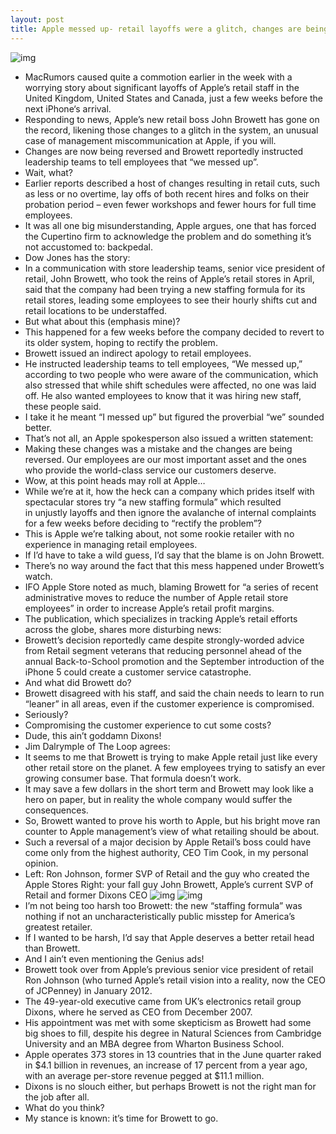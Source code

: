 ```yaml
---
layout: post
title: Apple messed up- retail layoffs were a glitch, changes are being reversed
---
```

![img](http://media.idownloadblog.com/wp-content/uploads/2012/06/iPad-launch-retail-employees-cheering.jpg)
* MacRumors caused quite a commotion earlier in the week with a worrying story about significant layoffs of Apple’s retail staff in the United Kingdom, United States and Canada, just a few weeks before the next iPhone‘s arrival.
* Responding to news, Apple’s new retail boss John Browett has gone on the record, likening those changes to a glitch in the system, an unusual case of management miscommunication at Apple, if you will.
* Changes are now being reversed and Browett reportedly instructed leadership teams to tell employees that “we messed up”.
* Wait, what?
* Earlier reports described a host of changes resulting in retail cuts, such as less or no overtime, lay offs of both recent hires and folks on their probation period – even fewer workshops and fewer hours for full time employees.
* It was all one big misunderstanding, Apple argues, one that has forced the Cupertino firm to acknowledge the problem and do something it’s not accustomed to: backpedal.
* Dow Jones has the story:
* In a communication with store leadership teams, senior vice president of retail, John Browett, who took the reins of Apple’s retail stores in April, said that the company had been trying a new staffing formula for its retail stores, leading some employees to see their hourly shifts cut and retail locations to be understaffed.
* But what about this (emphasis mine)?
* This happened for a few weeks before the company decided to revert to its older system, hoping to rectify the problem.
* Browett issued an indirect apology to retail employees.
* He instructed leadership teams to tell employees, “We messed up,” according to two people who were aware of the communication, which also stressed that while shift schedules were affected, no one was laid off. He also wanted employees to know that it was hiring new staff, these people said.
* I take it he meant “I messed up” but figured the proverbial “we” sounded better.
* That’s not all, an Apple spokesperson also issued a written statement:
* Making these changes was a mistake and the changes are being reversed. Our employees are our most important asset and the ones who provide the world-class service our customers deserve.
* Wow, at this point heads may roll at Apple…
* While we’re at it, how the heck can a company which prides itself with spectacular stores try “a new staffing formula” which resulted in unjustly layoffs and then ignore the avalanche of internal complaints for a few weeks before deciding to “rectify the problem”?
* This is Apple we’re talking about, not some rookie retailer with no experience in managing retail employees.
* If I’d have to take a wild guess, I’d say that the blame is on John Browett.
* There’s no way around the fact that this mess happened under Browett’s watch.
* IFO Apple Store noted as much, blaming Browett for “a series of recent administrative moves to reduce the number of Apple retail store employees” in order to increase Apple’s retail profit margins.
* The publication, which specializes in tracking Apple’s retail efforts across the globe, shares more disturbing news:
* Browett’s decision reportedly came despite strongly-worded advice from Retail segment veterans that reducing personnel ahead of the annual Back-to-School promotion and the September introduction of the iPhone 5 could create a customer service catastrophe.
* And what did Browett do?
* Browett disagreed with his staff, and said the chain needs to learn to run “leaner” in all areas, even if the customer experience is compromised.
* Seriously?
* Compromising the customer experience to cut some costs?
* Dude, this ain’t goddamn Dixons!
* Jim Dalrymple of The Loop agrees:
* It seems to me that Browett is trying to make Apple retail just like every other retail store on the planet. A few employees trying to satisfy an ever growing consumer base. That formula doesn’t work.
* It may save a few dollars in the short term and Browett may look like a hero on paper, but in reality the whole company would suffer the consequences.
* So, Browett wanted to prove his worth to Apple, but his bright move ran counter to Apple management’s view of what retailing should be about.
* Such a reversal of a major decision by Apple Retail’s boss could have come only from the highest authority, CEO Tim Cook, in my personal opinion.
* Left: Ron Johnson, former SVP of Retail and the guy who created the Apple Stores Right: your fall guy John Browett, Apple’s current SVP of Retail and former Dixons CEO
![img](http://media.idownloadblog.com/wp-content/uploads/2012/08/Ron-Johnson-headshot-medium.jpg)
![img](http://media.idownloadblog.com/wp-content/uploads/2012/08/John-Browett-headshot.jpg)
* I’m not being too harsh too Browett: the new “staffing formula” was nothing if not an uncharacteristically public misstep for America’s greatest retailer.
* If I wanted to be harsh, I’d say that Apple deserves a better retail head than Browett.
* And I ain’t even mentioning the Genius ads!
* Browett took over from Apple’s previous senior vice president of retail Ron Johnson (who turned Apple’s retail vision into a reality, now the CEO of JCPenney) in January 2012.
* The 49-year-old executive came from UK’s electronics retail group Dixons, where he served as CEO from December 2007.
* His appointment was met with some skepticism as Browett had some big shoes to fill, despite his degree in Natural Sciences from Cambridge University and an MBA degree from Wharton Business School.
* Apple operates 373 stores in 13 countries that in the June quarter raked in $4.1 billion in revenues, an increase of 17 percent from a year ago, with an average per-store revenue pegged at $11.1 million.
* Dixons is no slouch either, but perhaps Browett is not the right man for the job after all.
* What do you think?
* My stance is known: it’s time for Browett to go.

